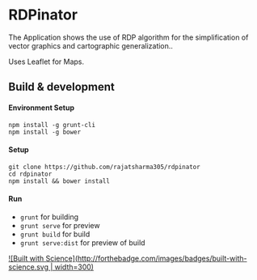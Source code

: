 # RDPinator

The Application shows the use of RDP algorithm for the simplification of vector graphics and cartographic generalization..

Uses Leaflet for Maps.

## Build & development

#### Environment Setup
```
npm install -g grunt-cli
npm install -g bower
```

#### Setup
```
git clone https://github.com/rajatsharma305/rdpinator
cd rdpinator
npm install && bower install
```

#### Run

* `grunt` for building
* `grunt serve` for preview
* `grunt build` for build
* `grunt serve:dist` for preview of build

[![Built with Science](http://forthebadge.com/images/badges/built-with-science.svg | width=300)](https://rdpinator.rajatsharma.rocks)
